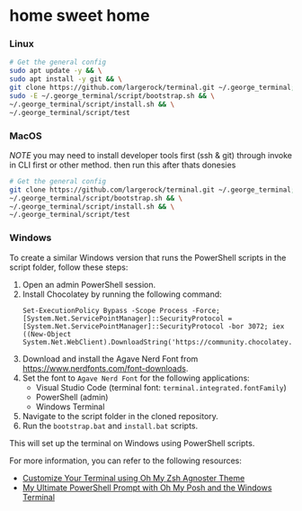 # home sweet home

### Linux
```bash
# Get the general config
sudo apt update -y && \
sudo apt install -y git && \
git clone https://github.com/largerock/terminal.git ~/.george_terminal; \
sudo -E ~/.george_terminal/script/bootstrap.sh && \
~/.george_terminal/script/install.sh && \
~/.george_terminal/script/test
```

### MacOS

*NOTE* you may need to install developer tools first (ssh & git) through invoke in CLI first or other method.
then run this after thats donesies
```bash
# Get the general config
git clone https://github.com/largerock/terminal.git ~/.george_terminal; \
~/.george_terminal/script/bootstrap.sh && \
~/.george_terminal/script/install.sh && \
~/.george_terminal/script/test
```
### Windows

To create a similar Windows version that runs the PowerShell scripts in the script folder, follow these steps:

1. Open an admin PowerShell session.
2. Install Chocolatey by running the following command:
    ```
    Set-ExecutionPolicy Bypass -Scope Process -Force; [System.Net.ServicePointManager]::SecurityProtocol = [System.Net.ServicePointManager]::SecurityProtocol -bor 3072; iex ((New-Object System.Net.WebClient).DownloadString('https://community.chocolatey.org/install.ps1'))
    ```
3. Download and install the Agave Nerd Font from https://www.nerdfonts.com/font-downloads.
4. Set the font to `Agave Nerd Font` for the following applications:
    - Visual Studio Code (terminal font: `terminal.integrated.fontFamily`)
    - PowerShell (admin)
    - Windows Terminal
5. Navigate to the script folder in the cloned repository.
6. Run the `bootstrap.bat` and `install.bat` scripts.

This will set up the terminal on Windows using PowerShell scripts.

For more information, you can refer to the following resources:
- [Customize Your Terminal using Oh My Zsh Agnoster Theme](https://medium.com/@selvamraju007/customize-your-terminal-using-ohmyzsh-agnoster-theme-1f0bc50716ef#:~:text=Configure%20Agnoster%20theme&text=For%20this%2C%20you%20first%20need,icons%20used%20by%20the%20theme.&text=After%20installing%20the%20font%2C%20you,zshrc%20configuration%20file.)
- [My Ultimate PowerShell Prompt with Oh My Posh and the Windows Terminal](https://www.hanselman.com/blog/my-ultimate-powershell-prompt-with-oh-my-posh-and-the-windows-terminal)
